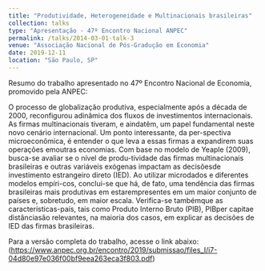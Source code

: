 ```yaml
---
title: "Produtividade, Heterogeneidade e Multinacionais brasileiras"
collection: talks
type: "Apresentação - 47º Encontro Nacional ANPEC"
permalink: /talks/2014-03-01-talk-3
venue: "Associação Nacional de Pós-Gradução em Economia"
date: 2019-12-11
location: "São Paulo, SP"
---
```


Resumo do trabalho apresentado no 47º Encontro Nacional de Economia, promovido pela ANPEC:

O processo de globalização produtiva, especialmente após a década de 2000, reconfigurou adinâmica dos fluxos de investimentos internacionais. As firmas multinacionais tiveram, e aindatêm, um papel fundamental neste novo cenário internacional.  Um ponto interessante, da per-spectiva microeconômica, é entender o que leva a essas firmas a expandirem suas operações emoutras economias. Com base no modelo de Yeaple (2009), busca-se avaliar se o nível de produ-tividade das firmas multinacionais brasileiras e outras variáveis exógenas impactam as decisõesde investimento estrangeiro direto (IED). Ao utilizar microdados e diferentes modelos empíri-cos, concluí-se que há, de fato, uma tendência das firmas brasileiras mais produtivas em estarempresentes em um maior conjunto de países e, sobretudo, em maior escala.  Verifica-se tambémque as características-país, tais como Produto Interno Bruto (PIB), PIBper capitae distânciasão relevantes, na maioria dos casos, em explicar as decisões de IED das firmas brasileiras.

Para a versão completa do trabalho, acesse o link abaixo:
(https://www.anpec.org.br/encontro/2019/submissao/files_I/i7-04d80e97e036f00bf9eea263eca3f803.pdf)
